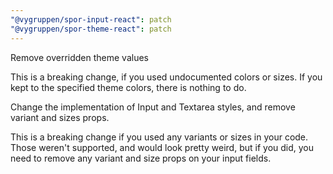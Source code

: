 ```yaml
---
"@vygruppen/spor-input-react": patch
"@vygruppen/spor-theme-react": patch
---
```


Remove overridden theme values

This is a breaking change, if you used undocumented colors or sizes. If you kept to the specified theme colors, there is nothing to do.

Change the implementation of Input and Textarea styles, and remove variant and sizes props.

This is a breaking change if you used any variants or sizes in your code. Those weren't supported, and would look pretty weird, but if you did, you need to remove any variant and size props on your input fields.
